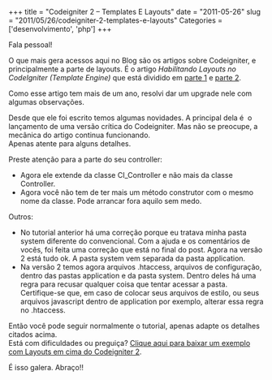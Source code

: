 +++
title = "Codeigniter 2 – Templates E Layouts"
date = "2011-05-26"
slug = "2011/05/26/codeigniter-2-templates-e-layouts"
Categories = ['desenvolvimento', 'php']
+++

<p>Fala pessoal!</p>

<p>O que mais gera acessos aqui no Blog são os artigos sobre Codeigniter, e principalmente a parte de layouts. É o artigo <em>Habilitando Layouts no CodeIgniter (Template Engine)</em> que está dividido em <a href="http://flaviosilveira.com/2010/habilitando-layouts-no-codeigniter-template-engine-1/">parte 1</a> e <a href="http://flaviosilveira.com/2010/habilitando-layouts-no-codeigniter-template-engine-2/">parte 2</a>.</p>

<p>Como esse artigo tem mais de um ano, resolvi dar um upgrade nele com algumas observações.</p>

<!--more-->


<p>Desde que ele foi escrito temos algumas novidades. A principal dela é  o lançamento de uma versão crítica do Codeigniter. Mas não se preocupe, a mecânica do artigo continua funcionando.<br/>
Apenas atente para alguns detalhes.</p>

<p>Preste atenção para a parte do seu controller:</p>

<ul>
<li>Agora ele extende da classe CI_Controller e não mais da classe Controller.</li>
<li>Agora você não tem de ter mais um método construtor com o mesmo nome da classe. Pode arrancar fora aquilo sem medo.</li>
</ul>


<p>Outros:</p>

<ul>
<li>No tutorial anterior há uma correção porque eu tratava minha pasta system diferente do convencional. Com a ajuda e os comentários de vocês, foi feita uma correção que está no final do post. Agora na versão 2 está tudo ok. A pasta system vem separada da pasta application.</li>
<li>Na versão 2 temos agora arquivos .htaccess, arquivos de configuração, dentro das pastas application e da pasta system. Dentro deles há uma regra para recusar qualquer coisa que tentar acessar a pasta. Certifique-se que, em caso de colocar seus arquivos de estilo, ou seus arquivos javascript dentro de application por exemplo, alterar essa regra no .htaccess.</li>
</ul>


<p>Então você pode seguir normalmente o tutorial, apenas adapte os detalhes citados acima.<br/>
Está com dificuldades ou preguiça? <a href="../../assets/uploads/2011/05/ci2exemplo1.zip">Clique aqui para baixar um exemplo com Layouts em cima do Codeigniter 2</a>.</p>

<p>É isso galera. Abraço!!</p>
